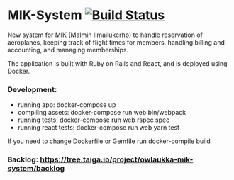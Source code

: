 # MIK-System [![Build Status](https://www.travis-ci.org/MIK-dev-team/MIK-System.svg?branch=master)](https://www.travis-ci.org/Owlaukka/MIK-System)

New system for MIK (Malmin Ilmailukerho) to handle reservation of
aeroplanes, keeping track of flight times for members, handling 
billing and accounting, and managing memberships.

The application is built with Ruby on Rails and React, and is
deployed using Docker.

### Development:
* running app: docker-compose up
* compiling assets: docker-compose run web bin/webpack
* running tests: docker-compose run web rspec spec
* running react tests: docker-compose run web yarn test

If you need to change Dockerfile or Gemfile run docker-compile build

### Backlog: https://tree.taiga.io/project/owlaukka-mik-system/backlog
